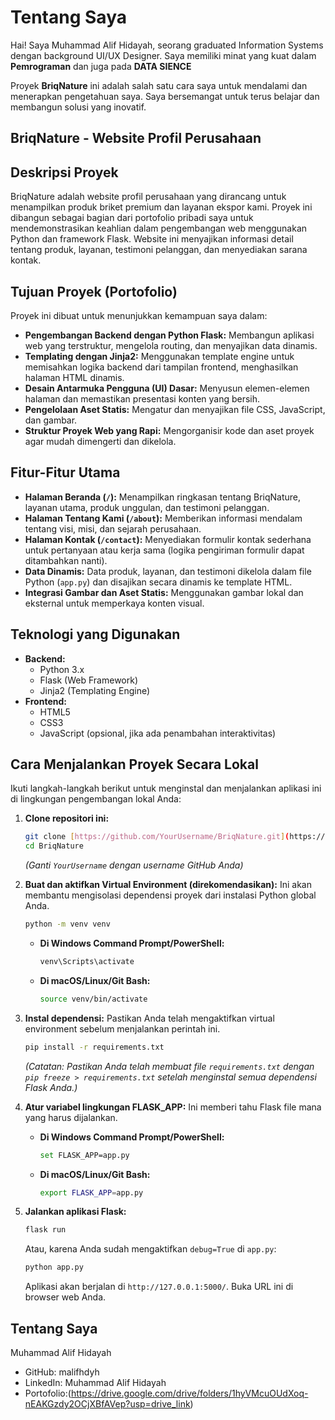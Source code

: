 
# Tentang Saya

Hai! Saya Muhammad Alif Hidayah, seorang graduated Information Systems dengan background UI/UX Designer. Saya memiliki minat yang kuat dalam **Pemrograman** dan juga pada **DATA SIENCE**

Proyek **BriqNature** ini adalah salah satu cara saya untuk mendalami dan menerapkan pengetahuan saya. Saya bersemangat untuk terus belajar dan membangun solusi yang inovatif.

## BriqNature - Website Profil Perusahaan

## Deskripsi Proyek

BriqNature adalah website profil perusahaan yang dirancang untuk menampilkan produk briket premium dan layanan ekspor kami. Proyek ini dibangun sebagai bagian dari portofolio pribadi saya untuk mendemonstrasikan keahlian dalam pengembangan web menggunakan Python dan framework Flask. Website ini menyajikan informasi detail tentang produk, layanan, testimoni pelanggan, dan menyediakan sarana kontak.

## Tujuan Proyek (Portofolio)

Proyek ini dibuat untuk menunjukkan kemampuan saya dalam:

* **Pengembangan Backend dengan Python Flask:** Membangun aplikasi web yang terstruktur, mengelola routing, dan menyajikan data dinamis.
* **Templating dengan Jinja2:** Menggunakan template engine untuk memisahkan logika backend dari tampilan frontend, menghasilkan halaman HTML dinamis.
* **Desain Antarmuka Pengguna (UI) Dasar:** Menyusun elemen-elemen halaman dan memastikan presentasi konten yang bersih.
* **Pengelolaan Aset Statis:** Mengatur dan menyajikan file CSS, JavaScript, dan gambar.
* **Struktur Proyek Web yang Rapi:** Mengorganisir kode dan aset proyek agar mudah dimengerti dan dikelola.

## Fitur-Fitur Utama

* **Halaman Beranda (`/`):** Menampilkan ringkasan tentang BriqNature, layanan utama, produk unggulan, dan testimoni pelanggan.
* **Halaman Tentang Kami (`/about`):** Memberikan informasi mendalam tentang visi, misi, dan sejarah perusahaan.
* **Halaman Kontak (`/contact`):** Menyediakan formulir kontak sederhana untuk pertanyaan atau kerja sama (logika pengiriman formulir dapat ditambahkan nanti).
* **Data Dinamis:** Data produk, layanan, dan testimoni dikelola dalam file Python (`app.py`) dan disajikan secara dinamis ke template HTML.
* **Integrasi Gambar dan Aset Statis:** Menggunakan gambar lokal dan eksternal untuk memperkaya konten visual.

## Teknologi yang Digunakan

* **Backend:**
    * Python 3.x
    * Flask (Web Framework)
    * Jinja2 (Templating Engine)
* **Frontend:**
    * HTML5
    * CSS3
    * JavaScript (opsional, jika ada penambahan interaktivitas)

## Cara Menjalankan Proyek Secara Lokal

Ikuti langkah-langkah berikut untuk menginstal dan menjalankan aplikasi ini di lingkungan pengembangan lokal Anda:

1.  **Clone repositori ini:**
    ```bash
    git clone [https://github.com/YourUsername/BriqNature.git](https://github.com/YourUsername/BriqNature.git)
    cd BriqNature
    ```
    *(Ganti `YourUsername` dengan username GitHub Anda)*

2.  **Buat dan aktifkan Virtual Environment (direkomendasikan):**
    Ini akan membantu mengisolasi dependensi proyek dari instalasi Python global Anda.
    ```bash
    python -m venv venv
    ```
    * **Di Windows Command Prompt/PowerShell:**
        ```bash
        venv\Scripts\activate
        ```
    * **Di macOS/Linux/Git Bash:**
        ```bash
        source venv/bin/activate
        ```

3.  **Instal dependensi:**
    Pastikan Anda telah mengaktifkan virtual environment sebelum menjalankan perintah ini.
    ```bash
    pip install -r requirements.txt
    ```
    *(Catatan: Pastikan Anda telah membuat file `requirements.txt` dengan `pip freeze > requirements.txt` setelah menginstal semua dependensi Flask Anda.)*

4.  **Atur variabel lingkungan FLASK_APP:**
    Ini memberi tahu Flask file mana yang harus dijalankan.
    * **Di Windows Command Prompt/PowerShell:**
        ```bash
        set FLASK_APP=app.py
        ```
    * **Di macOS/Linux/Git Bash:**
        ```bash
        export FLASK_APP=app.py
        ```

5.  **Jalankan aplikasi Flask:**
    ```bash
    flask run
    ```
    Atau, karena Anda sudah mengaktifkan `debug=True` di `app.py`:
    ```bash
    python app.py
    ```

    Aplikasi akan berjalan di `http://127.0.0.1:5000/`. Buka URL ini di browser web Anda.

## Tentang Saya

Muhammad Alif Hidayah
* GitHub: malifhdyh
* LinkedIn: Muhammad Alif Hidayah
* Portofolio:(https://drive.google.com/drive/folders/1hyVMcuOUdXoq-nEAKGzdy2OCjXBfAVep?usp=drive_link)

